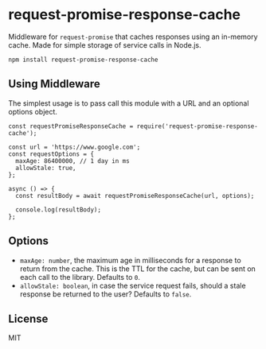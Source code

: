 # request-promise-response-cache

Middleware for `request-promise` that caches responses using an in-memory cache. Made for simple storage of service calls in Node.js.

```
npm install request-promise-response-cache
```

## Using Middleware

The simplest usage is to pass call this module with a URL and an optional options object.

```
const requestPromiseResponseCache = require('request-promise-response-cache');

const url = 'https://www.google.com';
const requestOptions = {
  maxAge: 86400000, // 1 day in ms
  allowStale: true,
};

async () => {
  const resultBody = await requestPromiseResponseCache(url, options);

  console.log(resultBody);
};
```

## Options

* `maxAge: number`, the maximum age in milliseconds for a response to return from the cache. This is the TTL for the cache, but can be sent on each call to the library. Defaults to `0`.
* `allowStale: boolean`, in case the service request fails, should a stale response be returned to the user? Defaults to `false`.

## License

MIT
